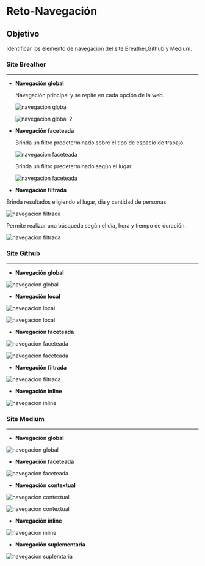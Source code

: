 # Reto-Navegación

## Objetivo
Identificar los elemento de navegación del site Breather,Github y Medium.

### Site Breather
***
* **Navegación global**

  Navegación principal y se repite en cada opción de la web.

  ![navegacion global](assets/images/images_breather/navegacion_global.JPG)

  ![navegacion global 2](assets/images/images_breather/navegacion_global2.JPG)

* **Navegación faceteada**

  Brinda un filtro predeterminado sobre el tipo de espacio de trabajo.

  ![navegacion faceteada](assets/images/images_breather/navegacion_faceteada.JPG)

  Brinda un filtro predeterminado según el lugar.

  ![navegacion faceteada](assets/images/images_breather/navegacion_faceteada2.JPG)

* **Navegación filtrada**

 Brinda resultados eligiendo el lugar, dia y cantidad de personas.

 ![navegacion filtrada](assets/images/images_breather/navegacion_filtrada.JPG)

 Permite realizar una búsqueda según el día, hora y tiempo de duración.

 ![navegacion filtrada](assets/images/images_breather/navegacion_filtrada2.JPG)

### Site Github
***

* **Navegación global**

![navegacion global](assets/images/images_github/navegacion_global.JPG)

* **Navegación local**

![navegacion local](assets/images/images_github/navegacion_local.JPG)

![navegacion local](assets/images/images_github/navegacion_local1.JPG)

* **Navegación faceteada**

![navegacion faceteada](assets/images/images_github/navegacion_faceteada.JPG)

![navegacion faceteada](assets/images/images_github/navegacion_faceteada1.JPG)

* **Navegación filtrada**

![navegacion filtrada](assets/images/images_github/navegacion_filtrada.JPG)

* **Navegación inline**

![navegacion inline](assets/images/images_github/navegacion_inline.JPG)



### Site Medium
***

* **Navegación global**

![navegacion global](assets/images/images_medium/navegacion_global.JPG)

* **Navegación faceteada**

![navegacion faceteada](assets/images/images_medium/navegacion_faceteada.JPG)

* **Navegación contextual**

![navegacion contextual](assets/images/images_medium/navegacion_contextual.JPG)

![navegacion contextual](assets/images/images_medium/navegacion_contextual1.JPG)


* **Navegación inline**

![navegacion inline](assets/images/images_medium/navegacion_inline.JPG)

* **Navegación suplementaria**

![navegacion suplemtaria](assets/images/images_medium/navegacion_suplememtaria.JPG)
